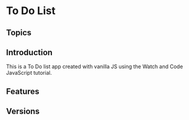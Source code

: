 <h1>To Do List</h1>
<h2>Topics</h2>
<h2>Introduction</h2>
<p>This is a To Do list app created with vanilla JS using the Watch and Code JavaScript tutorial.</p>
<h2>Features</h2>
<h2>Versions</h2>
